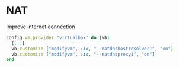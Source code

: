 # NAT

Improve internet connection

```ruby
config.vm.provider "virtualbox" do |vb|
  [...]
  vb.customize ["modifyvm", :id, "--natdnshostresolver1", "on"]
  vb.customize ["modifyvm", :id, "--natdnsproxy1", "on"]
end
```
